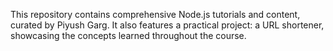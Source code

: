 This repository contains comprehensive Node.js tutorials and content, curated by Piyush Garg. It also features a practical project: a URL shortener, showcasing the concepts learned throughout the course.
